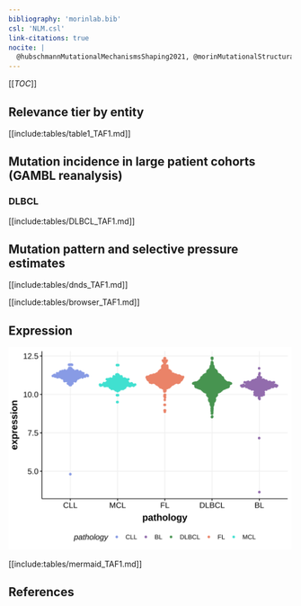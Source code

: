 ```yaml
---
bibliography: 'morinlab.bib'
csl: 'NLM.csl'
link-citations: true
nocite: |
  @hubschmannMutationalMechanismsShaping2021, @morinMutationalStructuralAnalysis2013, @reddyGeneticFunctionalDrivers2017, @spinaGeneticsNodalMarginal2016, 
---
```

[[_TOC_]]


## Relevance tier by entity

[[include:tables/table1_TAF1.md]]

## Mutation incidence in large patient cohorts (GAMBL reanalysis)

### DLBCL
[[include:tables/DLBCL_TAF1.md]]

## Mutation pattern and selective pressure estimates

[[include:tables/dnds_TAF1.md]]


[[include:tables/browser_TAF1.md]]

## Expression
![](images/gene_expression/TAF1_by_pathology.svg)
<!-- ORIGIN: morinMutationalStructuralAnalysis2013 -->
<!-- MZL: spinaGeneticsNodalMarginal2016b -->
<!-- DLBCL: morinMutationalStructuralAnalysis2013 -->

[[include:tables/mermaid_TAF1.md]]

## References
